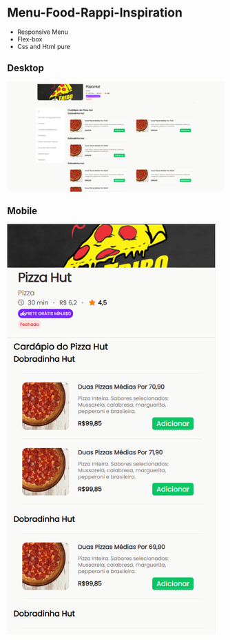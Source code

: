 # Menu-Food-Rappi-Inspiration
- Responsive Menu
- Flex-box
- Css and Html pure

## Desktop 
![desktop](./img/captura.PNG)
## Mobile
![mobile](./img/captura2.PNG)
